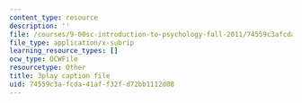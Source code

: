 ```yaml
---
content_type: resource
description: ''
file: /courses/9-00sc-introduction-to-psychology-fall-2011/74559c3afcda41aff32fd72bb1112d08_76O3rulk844.srt
file_type: application/x-subrip
learning_resource_types: []
ocw_type: OCWFile
resourcetype: Other
title: 3play caption file
uid: 74559c3a-fcda-41af-f32f-d72bb1112d08
---
```

